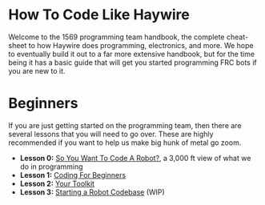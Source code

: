 # How To Code Like Haywire
Welcome to the 1569 programming team handbook, the complete cheat-sheet to how Haywire does programming, electronics, and more. We hope to eventually build it out to a far more extensive handbook, but for the time being it has a basic guide that will get you started programming FRC bots if you are new to it.
# Beginners
If you are just getting started on the programming team, then there are several lessons that you will need to go over. These are highly recommended if you want to help us make big hunk of metal go zoom.
- **Lesson 0:** [So You Want To Code A Robot?](./beginners/So_You_Want_To_Code_A_Robot.md), a 3,000 ft view of what we do in programming
- **Lesson 1:** [Coding For Beginners](./beginners/Coding_For_Beginners.md)
- **Lesson 2:** [Your Toolkit](./beginners/Your_Toolkit.md)
- **Lesson 3:** [Starting a Robot Codebase](Starting_a_Robot_Codebase.md) (WIP)
